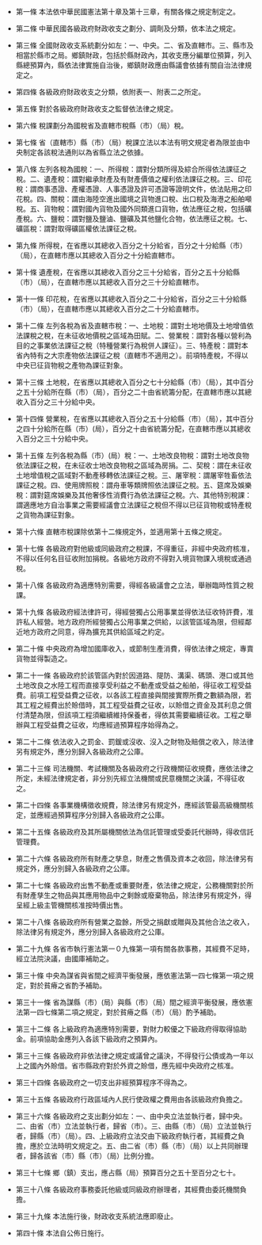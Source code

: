 * 第一條 本法依中華民國憲法第十章及第十三章，有關各條之規定制定之。

* 第二條 中華民國各級政府財政收支之劃分、調劑及分類，依本法之規定。

* 第三條 全國財政收支系統劃分如左：一、中央。二、省及直轄市。三、縣市及相當於縣市之局。鄉鎮財政，包括於縣財政內，其收支應分編單位預算，列入縣總預算內，縣依法律實施自治後，鄉鎮財政應由縣議會依據有關自治法律規定之。

* 第四條 各級政府財政收支之分類，依附表一、附表二之所定。

* 第五條 對於各級政府財政收支之監督依法律之規定。

* 第六條 稅課劃分為國稅省及直轄市稅縣（市）（局）稅。

* 第七條 省（直轄市）縣（市）（局）稅課立法以本法有明文規定者為限並由中央制定各該稅法通則以為省縣立法之依據。

* 第八條 左列各稅為國稅：一、所得稅：謂對分類所得及綜合所得依法課征之稅。二、遺產稅：謂對繼承財產及有財產價值之權利依法課征之稅。三、印花稅：謂商事憑證、產權憑證、人事憑證及許可憑證等證明文件，依法貼用之印花稅。四、關稅：謂由海陸空進出國境之貨物進口稅、出口稅及海港之船舶噸稅。五、貨物稅：謂對國內貨物及國外同類進口貨物，依法應征之稅，包括礦產稅。六、鹽稅：謂對鹽及鹽滷、鹽礦及其他鹽化合物，依法應征之稅。七、礦區稅：謂對取得礦區權依法課征之稅。

* 第九條 所得稅，在省應以其總收入百分之十分給省，百分之十分給縣（市）（局），在直轄市應以其總收入百分之十分給直轄市。

* 第十條 遺產稅，在省應以其總收入百分之三十分給省，百分之五十分給縣（市）（局），在直轄市應以其總收入百分之三十分給直轄市。

* 第十一條 印花稅，在省應以其總收入百分之二十分給省，百分之三十分給縣（市）（局），在直轄市應以其總收入百分之二十分給直轄市。

* 第十二條 左列各稅為省及直轄市稅：一、土地稅：謂對土地地價及土地增值依法課稅之稅，在未征收地價稅之區域為田賦。二、營業稅：謂對各種以營利為目的之事業依法課征之稅（特種營業行為稅併人課征）。三、特產稅：謂對本省內特有之大宗產物依法課征之稅（直轄市不適用之）。前項特產稅，不得以中央已征貨物稅之產物為課征對象。

* 第十三條 土地稅，在省應以其總收入百分之七十分給縣（市）（局），其中百分之五十分給所在縣（市）（局），百分之二十由省統籌分配，在直轄市應以其總收入百分之三十分給中央。

* 第十四條 營業稅，在省應以其總收入百分之五十分給縣（市）（局），其中百分之四十分給所在縣（市）(局），百分之十由省統籌分配，在直轄市應以其總收入百分之三十分給中央。

* 第十五條 左列各稅為縣（市）(局）稅：一、土地改良物稅：謂對土地改良物依法課征之稅，在未征收士地改良物稅之區域為房捐。二、契稅：謂在未征收土地增值稅之區域對不動產移轉依法課征之稅。三、屠宰稅：謂屠宰牲畜依法課征之稅。四、使用牌照稅：謂舟車等類牌照依法課征之稅。五、筵席及娛樂稅：謂對筵席娛樂及其他奢侈性消費行為依法課征之稅。六、其他特別稅課：謂適應地方自治事業之需要經議會立法課征之稅但不得以已征貨物稅或特產稅之貨物為課征對象。

* 第十六條 直轄市稅課除依第十二條規定外，並適用第十五條之規定。

* 第十七條 各級政府對他級或同級政府之稅課，不得重征，非經中央政府核准，不得以任何名目征收附加捐稅。各級地方政府不得對入境貨物課入境稅或通過稅。

* 第十八條 各級政府為適應特別需要，得經各級議會之立法，舉辦臨時性質之稅課。

* 第十九條 各級政府經法律許可，得經營獨占公用事業並得依法征收特許費，准許私人經營。地方政府所經營獨占公用事業之供給，以該管區域為限，但經鄰近地方政府之同意，得為擴充其供給區域之約定。

* 第二十條 中央政府為增加國庫收入，或節制生產消費，得依法律之規定，專賣貨物並得製造之。

* 第二十一條 各級政府於該管區內對於因道路、隄防、溝渠、碼頭、港口或其他土地改良之水陸工程而直接享受利益之不動產或受益之船舶，得征收工程受益費。前項工程受益費之征收，以各該工程直接與間接實際所費之數額為限，若其工程之經費出於賒借時，其工程受益費之征收，以賒借之資金及其利息之償付清楚為限，但該項工程須繼續維持保養者，得依其需要繼續征收。工程之舉辦與工程受益費之征收，均應經過預算程序始得為之。

* 第二十二條 依法收入之罰金、罰鍰或沒收、沒入之財物及賠償之收入，除法律另有規定外，應分別歸入各級政府之公庫。

* 第二十三條 司法機關、考試機關及各級政府之行政機關征收規費，應依法律之所定，未經法律規定者，非分別先經立法機關或民意機關之決議，不得征收之。

* 第二十四條 各事業機構徵收規費，除法律另有規定外，應經該管最高級機關核定，並應經過預算程序分別歸入各級政府之公庫。

* 第二十五條 各級政府及其所屬機關依法為信託管理或受委託代辦時，得收信託管理費。

* 第二十六條 各級政府所有財產之孳息，財產之售價及資本之收回，除法律另有規定外，應分別歸入各級政府之公庫。

* 第二十七條 各級政府出售不動產或重要財產，依法律之規定，公務機關對於所有財產孳生之物品與其應用物品中之剩餘或廢棄物品，除法律另有規定外，得呈經上級主管機關核准按時價出售。

* 第二十八條 各級政府所有營業之盈餘，所受之捐獻或贈與及其他合法之收入，除法律另有規定外，應分別歸入各級政府之公庫。

* 第二十九條 各省市執行憲法第一０九條第一項有關各款事務，其經費不足時，經立法院決議，由國庫補助之。

* 第三十條 中央為謀省與省間之經濟平衡發展，應依憲法第一四七條第一項之規定，對於貧瘠之省酌予補助。

* 第三十一條 省為謀縣（市）(局）與縣（市）（局）間之經濟平衡發展，應依憲法第一四七條第二項之規定，對於貧瘠之縣（市）（局）酌予補助。

* 第三十二條 各上級政府為適應特別需要，對財力較優之下級政府得取得協助金。前項協助金應列入各該下級政府之預算內。

* 第三十三條 各級政府非依法律之規定或議曾之議決，不得發行公債或為一年以上之國內外賒借。省市縣政府對於外資之賒借，應先經中央政府之核准。

* 第三十四條 各級政府之一切支出非經預算程序不得為之。

* 第三十五條 各級政府行政區域內人民行使政權之費用由各該級政府負擔之。

* 第三十六條 各級政府之支出劃分如左：一、由中央立法並執行者，歸中央。二、由省（市）立法並執行者，歸省（市）。三、由縣（市）（局）立法並執行者，歸縣（市）（局）。四、上級政府立法交由下級政府執行者，其經費之負擔，應於立法時明文規定之。五、由二省（市）縣（市）（局）以上共同辦理者，歸各該省（市）縣（市）（局）比例分擔。

* 第三十七條 鄉（鎮）支出，應占縣（局）預算百分之五十至百分之七十。

* 第三十八條 各級政府事務委託他級或同級政府辦理者，其經費由委託機關負擔。

* 第三十九條 本法施行後，財政收支系統法應即廢止。

* 第四十條 本法自公佈日施行。

